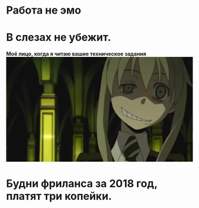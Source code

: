 # Работа не эмо 
# В слезах не убежит.

**Моё лицо, когда я читаю вашие техническое задания**
![Моё лицо, когда я читаю ваши ТЗ](https://github.com/HorusHeresyHeretic/Anaconda-Fly-Jupyter/blob/master/FreeLance_Manga/PokerFace.png)

# Будни фриланса за 2018 год, платят три копейки.
